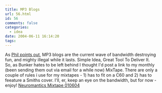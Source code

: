 ```yaml
---
title: MP3 Blogs
url: 56.html
id: 56
comments: false
categories:
  - idea
date: 2004-06-11 16:14:20
tags:
---
```


As [Phil points out](http://www.gyford.com/phil/writing/2004/06/11/were_gonna_need_.php), MP3 blogs are the current wave of bandwidth destroying fun, and mighty illegal while it lasts. Simple Idea, Great Tool To Deliver It. So, as Bunker hates to be left behind I thought I'd post a link to my monthly (been sending them out via email for a while now) MixTape. There are only a couple of rules i use for my mixtapes - 1) has to fit on a C60 and 2) has to feeature a Smiths cover. I'll, er, keep an eye on the bandwidth, but for now - enjoy! [Neuromantics Mixtape 010604](http://www.neuromantics.net/mp3/)